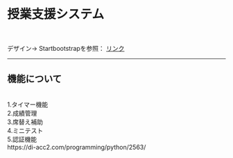 <h1> 授業支援システム</h1><br>
<p>
デザイン→ Startbootstrapを参照：
  <a href="https://startbootstrap.com/theme/sb-admin-2">リンク</a><br>
  <hr><h2>機能について </h2><br>
  1.タイマー機能<br>
  2.成績管理<br>
  3.席替え補助<br>
  4.ミニテスト<br>
  5.認証機能<br>
  https://di-acc2.com/programming/python/2563/<br>
</p>
